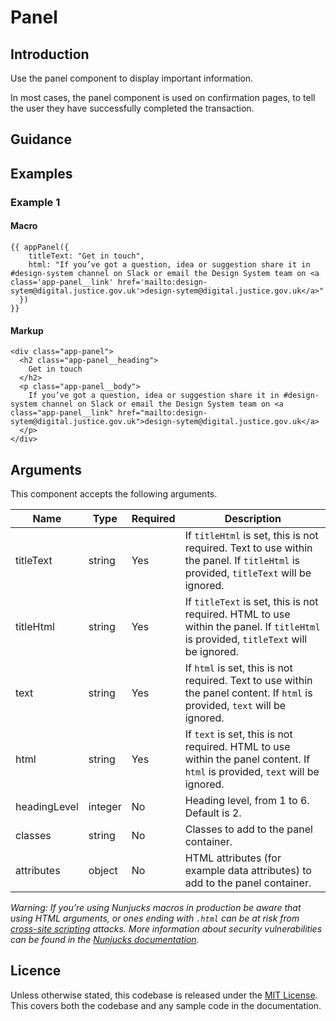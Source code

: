 # Panel

## Introduction

Use the panel component to display important information.

In most cases, the panel component is used on confirmation pages, to tell the user they have successfully completed the transaction.

## Guidance



## Examples

### Example 1

#### Macro
```
{{ appPanel({
    titleText: "Get in touch",
    html: "If you’ve got a question, idea or suggestion share it in #design-system channel on Slack or email the Design System team on <a class='app-panel__link' href='mailto:design-sytem@digital.justice.gov.uk'>design-sytem@digital.justice.gov.uk</a>"
  })
}}
```

#### Markup
```
<div class="app-panel">
  <h2 class="app-panel__heading">
    Get in touch
  </h2>
  <p class="app-panel__body">
    If you’ve got a question, idea or suggestion share it in #design-system channel on Slack or email the Design System team on <a class="app-panel__link" href="mailto:design-sytem@digital.justice.gov.uk">design-sytem@digital.justice.gov.uk</a>
  </p>
</div>
```

## Arguments

This component accepts the following arguments.

|Name|Type|Required|Description|
|---|---|---|---|
|titleText|string|Yes|If `titleHtml` is set, this is not required. Text to use within the panel. If `titleHtml` is provided, `titleText` will be ignored.|
|titleHtml|string|Yes|If `titleText` is set, this is not required. HTML to use within the panel. If `titleHtml` is provided, `titleText` will be ignored.|
|text|string|Yes|If `html` is set, this is not required. Text to use within the panel content. If `html` is provided, `text` will be ignored.|
|html|string|Yes|If `text` is set, this is not required. HTML to use within the panel content. If `html` is provided, `text` will be ignored.|
|headingLevel|integer|No|Heading level, from 1 to 6. Default is 2.|
|classes|string|No|Classes to add to the panel container.|
|attributes|object|No|HTML attributes (for example data attributes) to add to the panel container.|

*Warning: If you’re using Nunjucks macros in production be aware that using HTML arguments, or ones ending with `.html` can be at risk from [cross-site scripting](https://en.wikipedia.org/wiki/Cross-site_scripting) attacks. More information about security vulnerabilities can be found in the [Nunjucks documentation](https://mozilla.github.io/nunjucks/api.html#user-defined-templates-warning).*

## Licence

Unless otherwise stated, this codebase is released under the [MIT License](https://github.com/ministryofjustice/mojdt-design-system/blob/master/LICENSE). This covers both the codebase and any sample code in the documentation.